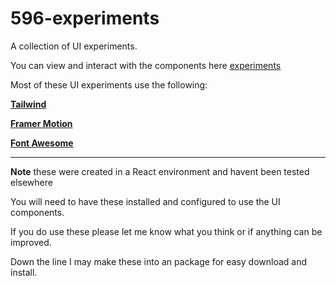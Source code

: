 # 596-experiments

A collection of UI experiments. 

You can view and interact with the components here [experiments](https://www.596.studio/)


Most of these UI experiments use the following:

[**Tailwind**](https://tailwindui.com/)

[**Framer Motion**](https://www.framer.com/motion/)

[**Font Awesome**](https://fontawesome.com/)

---

**Note** these were created in a React environment and havent been tested elsewhere

You will need to have these installed and configured to use the UI components. 

If you do use these please let me know what you think or if anything can be improved. 

Down the line I may make these into an package for easy download and install. 
